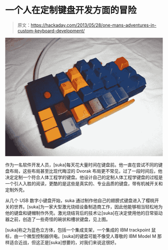 # 一个人在定制键盘开发方面的冒险

> 原文：<https://hackaday.com/2013/05/28/one-mans-adventures-in-custom-keyboard-development/>

![BlueCube-flat](img/1e258262cf927a28d7490103d110ea41.png)

作为一名软件开发人员，[suka]每天花大量时间在键盘前。他一直在尝试不同的键盘布局，这些布局甚至比现代晦涩的 Dvorak 布局更不常见，过了一段时间后，他决定定制一个符合人体工程学的键盘。他设计自己的定制人体工程学键盘的过程是一个引人入胜的阅读，更酷的是这些是真实的、专业品质的键盘，带有机械开关和定制外壳。

从几个 USB 数字小键盘开始，suka 通过制作他自己的翅膀式键盘进入了樱桃开关的世界。[suka]为一家大型激光烧结设备制造商工作，因此他能够相当轻松地为他的键盘和键帽制作外壳。激光烧结背后的技术让[suka]在决定使用他的日常驱动器之前，创造了一些奇怪的碗状和槽状键盘，见上图。

[suka]称之为蓝色立方体，包括一个集成支架，一个集成的 IBM trackpoint 鼠标，由一个微型控制器供电。[suka]的键盘可能不像受人尊敬的 IBM Model M 那样适合近战，但这正是[suka]想要的，对我们来说这很好。